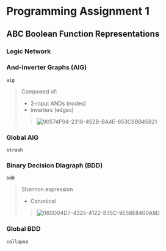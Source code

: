 # Programming Assignment 1

## ABC Boolean Function Representations
### Logic Network

### And-Inverter Graphs (AIG)
`aig`  
> Composed of:
> * 2-input ANDs (nodes)
> * inverters (edges)
>> ![90574F94-2318-452B-BA4E-653C8BB45821](https://github.com/user-attachments/assets/a5957173-a29e-451c-a58c-6acfc6fafae0)


### Global AIG
`strash`
### Binary Decision Diagraph (BDD)
`bdd`
> Shannon expression
> * Canonical
>> ![060D04D7-4325-4122-835C-9E58E8400A8D](https://github.com/user-attachments/assets/6535deda-844b-4acc-a231-0a8ff139f58f)

### Global BDD
`collapse`
